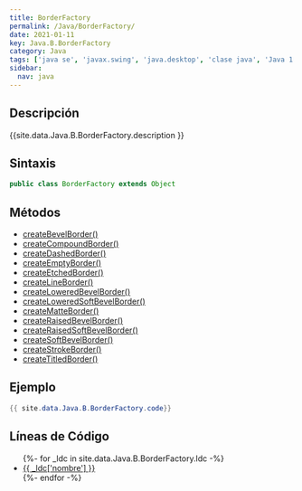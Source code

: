```yaml
---
title: BorderFactory
permalink: /Java/BorderFactory/
date: 2021-01-11
key: Java.B.BorderFactory
category: Java
tags: ['java se', 'javax.swing', 'java.desktop', 'clase java', 'Java 1.2']
sidebar: 
  nav: java
---
```


## Descripción
{{site.data.Java.B.BorderFactory.description }}

## Sintaxis
~~~java
public class BorderFactory extends Object
~~~

## Métodos
* [createBevelBorder()](/Java/BorderFactory/createBevelBorder/)
* [createCompoundBorder()](/Java/BorderFactory/createCompoundBorder/)
* [createDashedBorder()](/Java/BorderFactory/createDashedBorder/)
* [createEmptyBorder()](/Java/BorderFactory/createEmptyBorder/)
* [createEtchedBorder()](/Java/BorderFactory/createEtchedBorder/)
* [createLineBorder()](/Java/BorderFactory/createLineBorder/)
* [createLoweredBevelBorder()](/Java/BorderFactory/createLoweredBevelBorder/)
* [createLoweredSoftBevelBorder()](/Java/BorderFactory/createLoweredSoftBevelBorder/)
* [createMatteBorder()](/Java/BorderFactory/createMatteBorder/)
* [createRaisedBevelBorder()](/Java/BorderFactory/createRaisedBevelBorder/)
* [createRaisedSoftBevelBorder()](/Java/BorderFactory/createRaisedSoftBevelBorder/)
* [createSoftBevelBorder()](/Java/BorderFactory/createSoftBevelBorder/)
* [createStrokeBorder()](/Java/BorderFactory/createStrokeBorder/)
* [createTitledBorder()](/Java/BorderFactory/createTitledBorder/)

## Ejemplo
~~~java
{{ site.data.Java.B.BorderFactory.code}}
~~~

## Líneas de Código
<ul>
{%- for _ldc in site.data.Java.B.BorderFactory.ldc -%}
   <li>
       <a href="{{_ldc['url'] }}">{{ _ldc['nombre'] }}</a>
   </li>
{%- endfor -%}
</ul>
